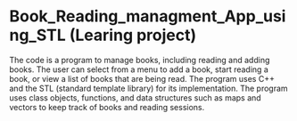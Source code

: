# Book_Reading_managment_App_using_STL (Learing project)
The code is a program to manage books, including reading and adding books.
The user can select from a menu to add a book, start reading a book, or view a list of books that are being read.
The program uses C++ and the STL (standard template library) for its implementation.
The program uses class objects, functions, and data structures such as maps and vectors to keep track of books and reading sessions.

